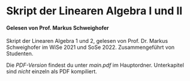 # Skript der Linearen Algebra I und II
#### Gelesen von Prof. Markus Schweighofer

Skript der Linearen Algebra 1 und 2, gelesen von Prof. Dr. Markus Schweighofer im WiSe 2021 und SoSe 2022. Zusammengeführt von Studenten.

Die _PDF-Version_ findest du unter _main.pdf_ im Hauptordner. Unterkapitel sind _nicht_ einzeln als PDF kompiliert. 
